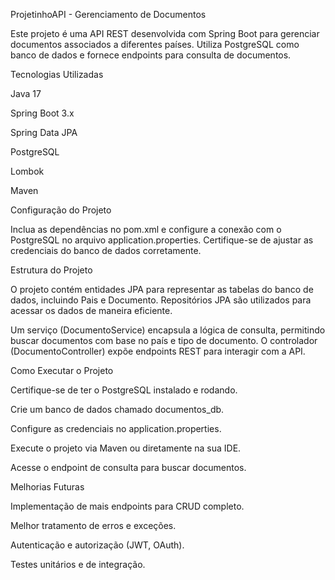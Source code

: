 ProjetinhoAPI - Gerenciamento de Documentos

Este projeto é uma API REST desenvolvida com Spring Boot para gerenciar documentos associados a diferentes países. Utiliza PostgreSQL como banco de dados e fornece endpoints para consulta de documentos.

Tecnologias Utilizadas

Java 17

Spring Boot 3.x

Spring Data JPA

PostgreSQL

Lombok

Maven

Configuração do Projeto

Inclua as dependências no pom.xml e configure a conexão com o PostgreSQL no arquivo application.properties. Certifique-se de ajustar as credenciais do banco de dados corretamente.

Estrutura do Projeto

O projeto contém entidades JPA para representar as tabelas do banco de dados, incluindo Pais e Documento. Repositórios JPA são utilizados para acessar os dados de maneira eficiente.

Um serviço (DocumentoService) encapsula a lógica de consulta, permitindo buscar documentos com base no país e tipo de documento. O controlador (DocumentoController) expõe endpoints REST para interagir com a API.

Como Executar o Projeto

Certifique-se de ter o PostgreSQL instalado e rodando.

Crie um banco de dados chamado documentos_db.

Configure as credenciais no application.properties.

Execute o projeto via Maven ou diretamente na sua IDE.

Acesse o endpoint de consulta para buscar documentos.

Melhorias Futuras

Implementação de mais endpoints para CRUD completo.

Melhor tratamento de erros e exceções.

Autenticação e autorização (JWT, OAuth).

Testes unitários e de integração.
